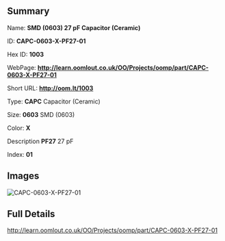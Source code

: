 

## Summary
 
Name: __SMD (0603) 27 pF Capacitor (Ceramic)__

ID: __CAPC-0603-X-PF27-01__

Hex ID: __1003__

WebPage: __http://learn.oomlout.co.uk/OO/Projects/oomp/part/CAPC-0603-X-PF27-01__

Short URL: __http://oom.lt/1003__


Type: __CAPC__ Capacitor (Ceramic) 

Size: __0603__ SMD (0603) 

Color: __X__  

Description __PF27__ 27 pF 

Index: __01__


## Images
![CAPC-0603-X-PF27-01](http://oomlout.com/oomp-gen/parts/CAPC-0603-X-PF27-01/CAPC-0603-X-PF27-01_420.jpg)



## Full Details

 http://learn.oomlout.co.uk/OO/Projects/oomp/part/CAPC-0603-X-PF27-01















